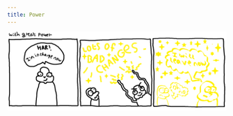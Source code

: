 ```yaml
---
title: Power
---
```


<img src="/comic/power.png" alt="Power" title="I remember being frustrated by a specific instance of this when I made this comic, but I can't recall what exactly it was.">
